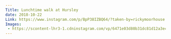 ```yaml
---
Title: Lunchtime walk at Hursley
date: 2018-10-22
Link: https://www.instagram.com/p/BpP38IZBQ64/?taken-by=rickymoorhouse
Images:
 - https://scontent-lhr3-1.cdninstagram.com/vp/6471e03d80b31dc81d12a3ec1a992830/5C806721/t51.2885-15/sh0.08/e35/s640x640/44239392_1974153402881860_7569395738732429663_n.jpg
---
```

